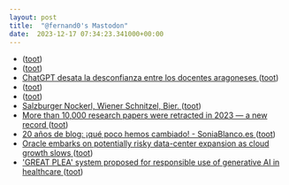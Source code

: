 ```yaml
---
layout: post
title:  "@fernand0's Mastodon"
date:  2023-12-17 07:34:23.341000+00:00
---
```

*  [ ](https://mastodon.social/users/fernand0/statuses/111594600093162324/activity) ([toot](https://mastodon.social/users/fernand0/statuses/111594600093162324/activity))
*  [ ](https://mastodon.cloud/@torresburriel) ([toot](https://mastodon.social/@fernand0/111594599781579353))
*  [ChatGPT desata la desconfianza entre los docentes aragoneses ](https://cadenaser.com/aragon/2023/12/09/chatgpt-desata-la-desconfianza-entre-los-docentes-aragoneses-radio-zaragoza) ([toot](https://mastodon.social/@fernand0/111593323257710480))
*  [ ](https://mastodon.social/users/fernand0/statuses/111592668640223313/activity) ([toot](https://mastodon.social/users/fernand0/statuses/111592668640223313/activity))
*  [ ](https://mastodon.social/@selmins) ([toot](https://mastodon.social/@fernand0/111591766485543275))
*  [Salzburger Nockerl, Wiener Schnitzel, Bier. ](https://avecesunafoto.wordpress.com/2023/12/16/salzburger-nockerl-wiener-schnitzel-bier) ([toot](https://mastodon.social/@fernand0/111591467824356590))
*  [More than 10,000 research papers were retracted in 2023 — a new record ](https://www.nature.com/articles/d41586-023-03974-) ([toot](https://mastodon.social/@fernand0/111591434426963270))
*  [20 años de blog: ¡qué poco hemos cambiado! - SoniaBlanco.es ](https://soniablanco.es/2023/12/20-anos-de-blog-que-poco-hemos-cambiado) ([toot](https://mastodon.social/@fernand0/111591260293732269))
*  [Oracle embarks on potentially risky data-center expansion as cloud growth slows ](https://www.marketwatch.com/story/oracle-embarks-on-potentially-risky-data-center-expansion-as-its-cloud-growth-slows-0b38269) ([toot](https://mastodon.social/@fernand0/111590985436512346))
*  ['GREAT PLEA' system proposed for responsible use of generative AI in healthcare ](https://www.news-medical.net/news/20231205/GREAT-PLEA-system-proposed-for-responsible-use-of-generative-AI-in-healthcare.asp) ([toot](https://mastodon.social/@fernand0/111590847838655226))
